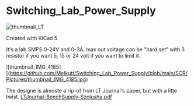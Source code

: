 # Switching_Lab_Power_Supply

![thumbnail_LT](https://github.com/Melkutt/Switching_Lab_Power_Supply/assets/50807637/b5b8d2f1-49b4-4dd7-97d5-d138fef5cd51)

Created with KiCad 5

It's a lab SMPS 0-24V and 0-3A, max out voltage can be "hard set" with 3 resistor if you want 5, 15 or 24 volt if you want to limit it.


![thumbnail_IMG_4185][(https://github.com/Melkutt/Switching_Lab_Power_Supply/blob/main/SCR/Pictures/thumbnail_IMG_4185.jpg)

The designe is almoste a rip-of from LT Journal's paper, but with a litte twist.
[LTJournal-BenchSupply-Szolusha.pdf](https://github.com/Melkutt/Switching_Lab_Power_Supply/files/12388137/LTJournal-BenchSupply-Szolusha.pdf)
